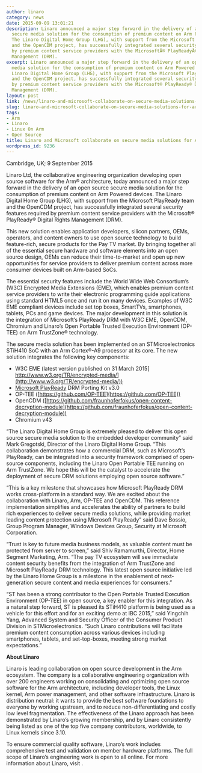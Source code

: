```yaml
---
author: linaro
category: news
date: 2015-09-09 13:01:21
description: Linaro announced a major step forward in the delivery of an open source
  secure media solution for the consumption of premium content on Arm Powered devices.
  The Linaro Digital Home Group (LHG), with support from the Microsoft PlayReady team
  and the OpenCDM project, has successfully integrated several security features required
  by premium content service providers with the MicrosoftÂ® PlayReadyÂ® Digital Rights
  Management (DRM).
excerpt: Linaro announced a major step forward in the delivery of an open source secure
  media solution for the consumption of premium content on Arm Powered devices. The
  Linaro Digital Home Group (LHG), with support from the Microsoft PlayReady team
  and the OpenCDM project, has successfully integrated several security features required
  by premium content service providers with the Microsoft® PlayReady® Digital Rights
  Management (DRM).
layout: post
link: /news/linaro-and-microsoft-collaborate-on-secure-media-solutions-for-arm-based-socs/
slug: linaro-and-microsoft-collaborate-on-secure-media-solutions-for-arm-based-socs
tags:
- Arm
- Linaro
- Linux On Arm
- Open Source
title: Linaro and Microsoft collaborate on secure media solutions for Arm-based SoCs
wordpress_id: 9236
---
```


Cambridge, UK; 9 September 2015

Linaro Ltd, the collaborative engineering organization developing open source software for the Arm® architecture, today announced a major step forward in the delivery of an open source secure media solution for the consumption of premium content on Arm Powered devices. The Linaro Digital Home Group (LHG), with support from the Microsoft PlayReady team and the OpenCDM project, has successfully integrated several security features required by premium content service providers with the Microsoft® PlayReady® Digital Rights Management (DRM).

This new solution enables application developers, silicon partners, OEMs, operators, and content owners to use open source technology to build feature-rich, secure products for the Pay TV market. By bringing together all of the essential secure hardware and software elements into an open source design, OEMs can reduce their time-to-market and open up new opportunities for service providers to deliver premium content across more consumer devices built on Arm-based SoCs.

The essential security features include the World Wide Web Consortium’s (W3C) Encrypted Media Extensions (EME), which enables premium content service providers to write their electronic programming guide applications using standard HTML5 once and run it on many devices. Examples of W3C EME compliant devices include set top boxes, SmartTVs, smartphones, tablets, PCs and game devices. The major development in this solution is the integration of Microsoft’s PlayReady DRM with W3C EME, OpenCDM, Chromium and Linaro’s Open Portable Trusted Execution Environment (OP-TEE) on Arm TrustZone® technology.

The secure media solution has been implemented on an STMicroelectronics STiH410 SoC with an Arm Cortex®-A9 processor at its core. The new solution integrates the following key components:

- W3C EME (latest version published on 31 March 2015[ http://www.w3.org/TR/encrypted-media/](http://www.w3.org/TR/encrypted-media/))
- [Microsoft PlayReady](http://www.microsoft.com/playready/) DRM Porting Kit v3.0
- OP-TEE ([https://github.com/OP-TEE](https://github.com/OP-TEE))
- OpenCDM ([https://github.com/fraunhoferfokus/open-content-decryption-module](https://github.com/fraunhoferfokus/open-content-decryption-module))
- Chromium v43

“The Linaro Digital Home Group is extremely pleased to deliver this open source secure media solution to the embedded developer community” said Mark Gregotski, Director of the Linaro Digital Home Group. “This collaboration demonstrates how a commercial DRM, such as Microsoft’s PlayReady, can be integrated into a security framework comprised of open-source components, including the Linaro Open Portable TEE running on Arm TrustZone. We hope this will be the catalyst to accelerate the deployment of secure DRM solutions employing open source software.”

“This is a key milestone that showcases how Microsoft PlayReady DRM works cross-platform in a standard way. We are excited about the collaboration with Linaro, Arm, OP-TEE and OpenCDM. This reference implementation simplifies and accelerates the ability of partners to build rich experiences to deliver secure media solutions, while providing market leading content protection using Microsoft PlayReady” said Dave Bossio, Group Program Manager, Windows Devices Group, Security at Microsoft Corporation.

“Trust is key to future media business models, as valuable content must be protected from server to screen,” said Shiv Ramamurthi, Director, Home Segment Marketing, Arm. “The pay TV ecosystem will see immediate content security benefits from the integration of Arm TrustZone and Microsoft PlayReady DRM technology. This latest open source initiative led by the Linaro Home Group is a milestone in the enablement of next-generation secure content and media experiences for consumers.”

“ST has been a strong contributor to the Open Portable Trusted Execution Environment (OP-TEE) in open source, a key enabler for this integration. As a natural step forward, ST is pleased its STiH410 platform is being used as a vehicle for this effort and for an exciting demo at IBC 2015,” said Yingchih Yang, Advanced System and Security Officer of the Consumer Product Division in STMicroelectronics. “Such Linaro contributions will facilitate premium content consumption across various devices including smartphones, tablets, and set-top-boxes, meeting strong market expectations.”

**About Linaro**

Linaro is leading collaboration on open source development in the Arm ecosystem. The company is a collaborative engineering organization with over 200 engineers working on consolidating and optimizing open source software for the Arm architecture, including developer tools, the Linux kernel, Arm power management, and other software infrastructure. Linaro is distribution neutral: it wants to provide the best software foundations to everyone by working upstream, and to reduce non-differentiating and costly low level fragmentation. The effectiveness of the Linaro approach has been demonstrated by Linaro’s growing membership, and by Linaro consistently being listed as one of the top five company contributors, worldwide, to Linux kernels since 3.10.

To ensure commercial quality software, Linaro’s work includes comprehensive test and validation on member hardware platforms. The full scope of Linaro’s engineering work is open to all online. For more information about Linaro, visit [](/).